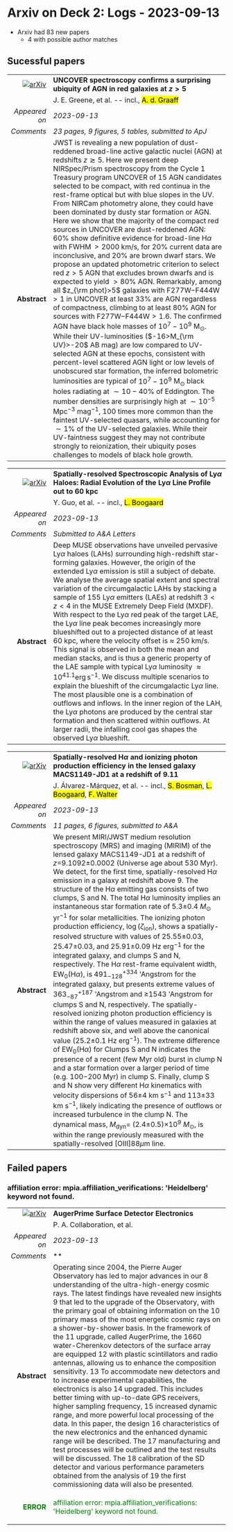 # Arxiv on Deck 2: Logs - 2023-09-13

* Arxiv had 83 new papers
    * 4 with possible author matches

## Sucessful papers


|||
|---:|:---|
| [![arXiv](https://img.shields.io/badge/arXiv-arXiv:2309.05714-b31b1b.svg)](https://arxiv.org/abs/arXiv:2309.05714) | **UNCOVER spectroscopy confirms a surprising ubiquity of AGN in red  galaxies at $z>5$**  |
|| J. E. Greene, et al. -- incl., <mark>A. d. Graaff</mark> |
|*Appeared on*| *2023-09-13*|
|*Comments*| *23 pages, 9 figures, 5 tables, submitted to ApJ*|
|**Abstract**| JWST is revealing a new population of dust-reddened broad-line active galactic nuclei (AGN) at redshifts $z\gtrsim5$. Here we present deep NIRSpec/Prism spectroscopy from the Cycle 1 Treasury program UNCOVER of 15 AGN candidates selected to be compact, with red continua in the rest-frame optical but with blue slopes in the UV. From NIRCam photometry alone, they could have been dominated by dusty star formation or AGN. Here we show that the majority of the compact red sources in UNCOVER are dust-reddened AGN: $60\%$ show definitive evidence for broad-line H$\alpha$ with FWHM$\, >2000$ km/s, for $20\%$ current data are inconclusive, and $20\%$ are brown dwarf stars. We propose an updated photometric criterion to select red $z>5$ AGN that excludes brown dwarfs and is expected to yield $>80\%$ AGN. Remarkably, among all $z_{\rm phot}>5$ galaxies with F277W$-$F444W$>1$ in UNCOVER at least $33\%$ are AGN regardless of compactness, climbing to at least $80\%$ AGN for sources with F277W$-$F444W$>1.6$. The confirmed AGN have black hole masses of $10^7-10^9$ M$_{\odot}$. While their UV-luminosities ($-16>M_{\rm UV}>-20$ AB mag) are low compared to UV-selected AGN at these epochs, consistent with percent-level scattered AGN light or low levels of unobscured star formation, the inferred bolometric luminosities are typical of $10^7-10^9$ M$_{\odot}$ black holes radiating at $\sim 10-40\%$ of Eddington. The number densities are surprisingly high at $\sim10^{-5}$ Mpc$^{-3}$ mag$^{-1}$, 100 times more common than the faintest UV-selected quasars, while accounting for $\sim1\%$ of the UV-selected galaxies. While their UV-faintness suggest they may not contribute strongly to reionization, their ubiquity poses challenges to models of black hole growth. |


|||
|---:|:---|
| [![arXiv](https://img.shields.io/badge/arXiv-arXiv:2309.06311-b31b1b.svg)](https://arxiv.org/abs/arXiv:2309.06311) | **Spatially-resolved Spectroscopic Analysis of Ly$α$ Haloes: Radial  Evolution of the Ly$α$ Line Profile out to 60 kpc**  |
|| Y. Guo, et al. -- incl., <mark>L. Boogaard</mark> |
|*Appeared on*| *2023-09-13*|
|*Comments*| *Submitted to A&A Letters*|
|**Abstract**| Deep MUSE observations have unveiled pervasive Ly$\alpha$ haloes (LAHs) surrounding high-redshift star-forming galaxies. However, the origin of the extended Ly$\alpha$ emission is still a subject of debate. We analyse the average spatial extent and spectral variation of the circumgalactic LAHs by stacking a sample of 155 Ly$\alpha$ emitters (LAEs) at redshift $3<z<4$ in the MUSE Extremely Deep Field (MXDF). With respect to the Ly$\alpha$ red peak of the target LAE, the Ly$\alpha$ line peak becomes increasingly more blueshifted out to a projected distance of at least 60 kpc, where the velocity offset is $\approx$ 250 km/s. This signal is observed in both the mean and median stacks, and is thus a generic property of the LAE sample with typical Ly$\alpha$ luminosity $\mathrm{\approx 10^{41.1} erg\,s^{-1}}$. We discuss multiple scenarios to explain the blueshift of the circumgalactic Ly$\alpha$ line. The most plausible one is a combination of outflows and inflows. In the inner region of the LAH, the Ly$\alpha$ photons are produced by the central star formation and then scattered within outflows. At larger radii, the infalling cool gas shapes the observed Ly$\alpha$ blueshift. |


|||
|---:|:---|
| [![arXiv](https://img.shields.io/badge/arXiv-arXiv:2309.06319-b31b1b.svg)](https://arxiv.org/abs/arXiv:2309.06319) | **Spatially-resolved H$α$ and ionizing photon production efficiency  in the lensed galaxy MACS1149-JD1 at a redshift of 9.11**  |
|| J. Álvarez-Márquez, et al. -- incl., <mark>S. Bosman</mark>, <mark>L. Boogaard</mark>, <mark>F. Walter</mark> |
|*Appeared on*| *2023-09-13*|
|*Comments*| *11 pages, 6 figures, submitted to A&A*|
|**Abstract**| We present MIRI/JWST medium resolution spectroscopy (MRS) and imaging (MIRIM) of the lensed galaxy MACS1149-JD1 at a redshift of $z$=9.1092$\pm$0.0002 (Universe age about 530 Myr). We detect, for the first time, spatially-resolved H$\alpha$ emission in a galaxy at redshift above 9. The structure of the H$\alpha$ emitting gas consists of two clumps, S and N. The total H$\alpha$ luminosity implies an instantaneous star formation rate of 5.3$\pm$0.4 $M_{\odot}$ yr$^{-1}$ for solar metallicities. The ionizing photon production efficiency, $\log(\zeta_\mathrm{ion})$, shows a spatially-resolved structure with values of 25.55$\pm$0.03, 25.47$\pm$0.03, and 25.91$\pm$0.09 Hz erg$^{-1}$ for the integrated galaxy, and clumps S and N, respectively. The H$\alpha$ rest-frame equivalent width, EW$_{0}$(H$\alpha$), is 491$^{+334}_{-128}$ \'Angstrom for the integrated galaxy, but presents extreme values of 363$^{+187}_{-87}$ \'Angstrom and $\geq$1543 \'Angstrom for clumps S and N, respectively. The spatially-resolved ionizing photon production efficiency is within the range of values measured in galaxies at redshift above six, and well above the canonical value (25.2$\pm$0.1 Hz erg$^{-1}$). The extreme difference of EW$_{0}$(H$\alpha$) for Clumps S and N indicates the presence of a recent (few Myr old) burst in clump N and a star formation over a larger period of time (e.g. 100$-$200 Myr) in clump S. Finally, clump S and N show very different H$\alpha$ kinematics with velocity dispersions of 56$\pm$4 km s$^{-1}$ and 113$\pm$33 km s$^{-1}$, likely indicating the presence of outflows or increased turbulence in the clump N. The dynamical mass, $M_\mathrm{dyn}$= (2.4$\pm$0.5)$\times$10$^{9}$ $M_{\odot}$, is within the range previously measured with the spatially-resolved [OIII]88$\mu$m line. |

## Failed papers

### affiliation error: mpia.affiliation_verifications: 'Heidelberg' keyword not found. 


|||
|---:|:---|
| [![arXiv](https://img.shields.io/badge/arXiv-arXiv:2309.06235-b31b1b.svg)](https://arxiv.org/abs/arXiv:2309.06235) | **AugerPrime Surface Detector Electronics**  |
|| P. A. Collaboration, et al. |
|*Appeared on*| *2023-09-13*|
|*Comments*| **|
|**Abstract**| Operating since 2004, the Pierre Auger Observatory has led to major advances in our 8 understanding of the ultra-high-energy cosmic rays. The latest findings have revealed new insights 9 that led to the upgrade of the Observatory, with the primary goal of obtaining information on the 10 primary mass of the most energetic cosmic rays on a shower-by-shower basis. In the framework of the 11 upgrade, called AugerPrime, the 1660 water-Cherenkov detectors of the surface array are equipped 12 with plastic scintillators and radio antennas, allowing us to enhance the composition sensitivity. 13 To accommodate new detectors and to increase experimental capabilities, the electronics is also 14 upgraded. This includes better timing with up-to-date GPS receivers, higher sampling frequency, 15 increased dynamic range, and more powerful local processing of the data. In this paper, the design 16 characteristics of the new electronics and the enhanced dynamic range will be described. The 17 manufacturing and test processes will be outlined and the test results will be discussed. The 18 calibration of the SD detector and various performance parameters obtained from the analysis of 19 the first commissioning data will also be presented. |
|<p style="color:green"> **ERROR** </p>| <p style="color:green">affiliation error: mpia.affiliation_verifications: 'Heidelberg' keyword not found.</p> |

